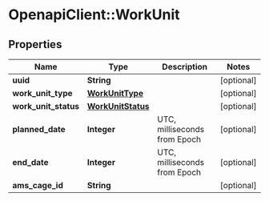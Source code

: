 # OpenapiClient::WorkUnit

## Properties
Name | Type | Description | Notes
------------ | ------------- | ------------- | -------------
**uuid** | **String** |  | [optional] 
**work_unit_type** | [**WorkUnitType**](WorkUnitType.md) |  | [optional] 
**work_unit_status** | [**WorkUnitStatus**](WorkUnitStatus.md) |  | [optional] 
**planned_date** | **Integer** | UTC, milliseconds from Epoch | [optional] 
**end_date** | **Integer** | UTC, milliseconds from Epoch | [optional] 
**ams_cage_id** | **String** |  | [optional] 


